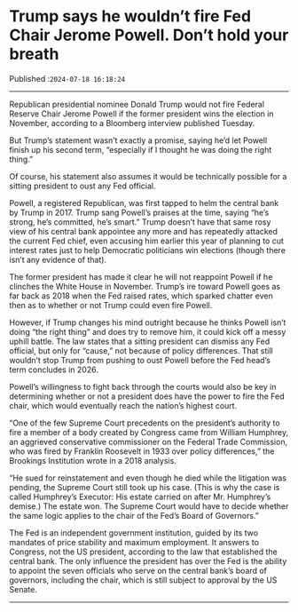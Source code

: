 # Trump says he wouldn’t fire Fed Chair Jerome Powell. Don’t hold your breath

Published :`2024-07-18 16:18:24`

---

Republican presidential nominee Donald Trump would not fire Federal Reserve Chair Jerome Powell if the former president wins the election in November, according to a Bloomberg interview published Tuesday.

But Trump’s statement wasn’t exactly a promise, saying he’d let Powell finish up his second term, “especially if I thought he was doing the right thing.”

Of course, his statement also assumes it would be technically possible for a sitting president to oust any Fed official.

Powell, a registered Republican, was first tapped to helm the central bank by Trump in 2017. Trump sang Powell’s praises at the time, saying “he’s strong, he’s committed, he’s smart.” Trump doesn’t have that same rosy view of his central bank appointee any more and has repeatedly attacked the current Fed chief, even accusing him earlier this year of planning to cut interest rates just to help Democratic politicians win elections (though there isn’t any evidence of that).

The former president has made it clear he will not reappoint Powell if he clinches the White House in November. Trump’s ire toward Powell goes as far back as 2018 when the Fed raised rates, which sparked chatter even then as to whether or not Trump could even fire Powell.

However, if Trump changes his mind outright because he thinks Powell isn’t doing “the right thing” and does try to remove him, it could kick off a messy uphill battle. The law states that a sitting president can dismiss any Fed official, but only for “cause,” not because of policy differences. That still wouldn’t stop Trump from pushing to oust Powell before the Fed head’s term concludes in 2026.

Powell’s willingness to fight back through the courts would also be key in determining whether or not a president does have the power to fire the Fed chair, which would eventually reach the nation’s highest court.

“One of the few Supreme Court precedents on the president’s authority to fire a member of a body created by Congress came from William Humphrey, an aggrieved conservative commissioner on the Federal Trade Commission, who was fired by Franklin Roosevelt in 1933 over policy differences,” the Brookings Institution wrote in a 2018 analysis.

“He sued for reinstatement and even though he died while the litigation was pending, the Supreme Court still took up his case. (This is why the case is called Humphrey’s Executor: His estate carried on after Mr. Humphrey’s demise.) The estate won. The Supreme Court would have to decide whether the same logic applies to the chair of the Fed’s Board of Governors.”

The Fed is an independent government institution, guided by its two mandates of price stability and maximum employment. It answers to Congress, not the US president, according to the law that established the central bank. The only influence the president has over the Fed is the ability to appoint the seven officials who serve on the central bank’s board of governors, including the chair, which is still subject to approval by the US Senate.

---

